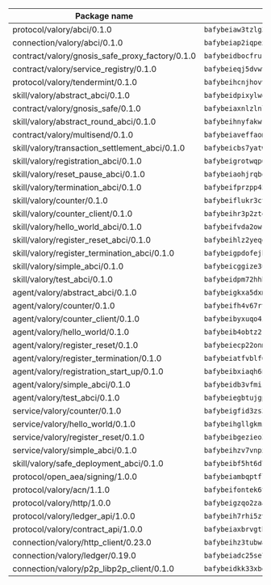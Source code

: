 | Package name                                                  | Package hash                                                  |
| ------------------------------------------------------------- | ------------------------------------------------------------- |
| protocol/valory/abci/0.1.0                                    | `bafybeiaw3tzlg3rkvnn5fcufblktmfwngmxugn4yo7pyjp76zz6aqtqcay` |
| connection/valory/abci/0.1.0                                  | `bafybeiap2iqpexya667merizj6h75267zurbbxhzcijrxu6hdt2wmkrhai` |
| contract/valory/gnosis_safe_proxy_factory/0.1.0               | `bafybeidbocfrust66bagafrzqiniyv2p7kp3i5tgpuiepmuztsnjin2qpe` |
| contract/valory/service_registry/0.1.0                        | `bafybeieqj5dvwttrxigie6kffbhysfjimapbp7zhsgojyukxsjns2dtkny` |
| protocol/valory/tendermint/0.1.0                              | `bafybeihcnjhovvyyfbkuw5sjyfx2lfd4soeocfqzxz54g67333m6nk5gxq` |
| skill/valory/abstract_abci/0.1.0                              | `bafybeidpixylwoisuciygaqnerwfk4wnbropwc2ghvtlmqusqxe6pyz5iu` |
| contract/valory/gnosis_safe/0.1.0                             | `bafybeiaxnlzlnlb34ud6wrsm2el477xnubhpe36gh4pcvmvurfz2uafbve` |
| skill/valory/abstract_round_abci/0.1.0                        | `bafybeihnyfakwku4wowprzbt37o5ptlgm7yjfngyckti5unmkd6rgmikfy` |
| contract/valory/multisend/0.1.0                               | `bafybeiaveffaomsnmsc5hx62o77u7ilma6eipox7m5lrwa56737ektva3i` |
| skill/valory/transaction_settlement_abci/0.1.0                | `bafybeicbs7yatwszrl2lkf445ektubjbifebk52ajbo4kiux4nlwer3q5q` |
| skill/valory/registration_abci/0.1.0                          | `bafybeigrotwqp6xp4xms5ksfhsfdrjrzsaazu63yahuutlr4jdtvkf7zwi` |
| skill/valory/reset_pause_abci/0.1.0                           | `bafybeiaohjrqbolvdegoy6k4m32uphzgklbglumjcqr3s5fdc2fk7wv4om` |
| skill/valory/termination_abci/0.1.0                           | `bafybeifprzpp45bknqovutr4otx4v7guvxozlgozkvktefpuflkffwql3m` |
| skill/valory/counter/0.1.0                                    | `bafybeiflukr3ctanj5sqpvzxtejpk3sbuffmkam2enmle5rqx2huuu4jdy` |
| skill/valory/counter_client/0.1.0                             | `bafybeihr3p2ztqpbgzuo4xi7gwq4hjcc3khibirritnxkajaugshlzxjke` |
| skill/valory/hello_world_abci/0.1.0                           | `bafybeifvda2owcbf27jolnx44mu6t3jqhwuww4umtrucivznrfbkm6wkkm` |
| skill/valory/register_reset_abci/0.1.0                        | `bafybeihlz2yeqdc3oo3mtg3fwzn4beyhilw4suqxo3hev4pfbkq3tigzfu` |
| skill/valory/register_termination_abci/0.1.0                  | `bafybeigpdofejhpsfcpdupkih5hwja4x3sti3g4mhgvltwxvtzppzg5awm` |
| skill/valory/simple_abci/0.1.0                                | `bafybeicggize3ux53ifzprjhj47vawqaodyskiowyjnzvg5ah3p2vktkmu` |
| skill/valory/test_abci/0.1.0                                  | `bafybeidpm72hhboipnthu2pbrscuy4o2rkrw4lc7mkgrpeizgeu4odqlce` |
| agent/valory/abstract_abci/0.1.0                              | `bafybeigkxa5dxmjqrfhrpxewlgquphqpxlonwknpgcuxdrpva2gaen5g7i` |
| agent/valory/counter/0.1.0                                    | `bafybeifh4v67rt23jh5uyqajqvc7tzxsy7utelf7arux6zhphnv6hjynza` |
| agent/valory/counter_client/0.1.0                             | `bafybeibyxuqo4itomksd6wvr3loblr2ba4jxa4x3wvtgr3rofpl5xueaaa` |
| agent/valory/hello_world/0.1.0                                | `bafybeib4obtz2kq4be7nyx4bea6m5ewghz2g7qxcy4pq3g4alcrvimbjv4` |
| agent/valory/register_reset/0.1.0                             | `bafybeiecp22onm5aw4fufd3wefhjlymb6crlhsr6ikw7mdxekpnyx6k6ky` |
| agent/valory/register_termination/0.1.0                       | `bafybeiatfvblf6o4oz2vj2ii2xjf2v6c34atqdwlzckali4iwgei25jiuy` |
| agent/valory/registration_start_up/0.1.0                      | `bafybeibxiaqh6nv36ogpyolajqanrtporvc3eigyo6zzgdnsxvi6ucnjcy` |
| agent/valory/simple_abci/0.1.0                                | `bafybeidb3vfmis7yyuq76cfbtxogkpwk7s5uixu345pxz4n4ceigzwnobe` |
| agent/valory/test_abci/0.1.0                                  | `bafybeiegbtujgp65svcpxtmnajbvpy5ck7ysztxzpfik223r7jhepabi6q` |
| service/valory/counter/0.1.0                                  | `bafybeigfid3zs3mctvxy7ztxbndz2is542oxcz2hznh4lfvtqimov4dhlu` |
| service/valory/hello_world/0.1.0                              | `bafybeihgllgkmin7h6qj6b4zb3vwusapplv3n4mbi2ulxmx6c5wurxpsp4` |
| service/valory/register_reset/0.1.0                           | `bafybeibgezieo3fplbi3fmfgfmhxvku4whzb6p4w2i5cbguitlglmbphtm` |
| service/valory/simple_abci/0.1.0                              | `bafybeihzv7vnpxh3qgcbcbuyw7pva5c4nndgebbqbzhbkajodhbklovlau` |
| skill/valory/safe_deployment_abci/0.1.0                       | `bafybeibf5ht6d7gaaytl3lcpe7km6lek3cx66ljkilg5ywkjsuxq5wj6yq` |
| protocol/open_aea/signing/1.0.0                               | `bafybeiambqptflge33eemdhis2whik67hjplfnqwieoa6wblzlaf7vuo44` |
| protocol/valory/acn/1.1.0                                     | `bafybeifontek6tvaecatoauiule3j3id6xoktpjubvuqi3h2jkzqg7zh7a` |
| protocol/valory/http/1.0.0                                    | `bafybeigzqo2zaakcjtzzsm6dh4x73v72xg6ctk6muyp5uq5ueb7y34fbxy` |
| protocol/valory/ledger_api/1.0.0                              | `bafybeih7rhi5zvfvwakx5ifgxsz2cfipeecsh7bm3gnudjxtvhrygpcftq` |
| protocol/valory/contract_api/1.0.0                            | `bafybeiaxbrvgtbdrh4lslskuxyp4awyr4whcx3nqq5yrr6vimzsxg5dy64` |
| connection/valory/http_client/0.23.0                          | `bafybeihz3tubwado7j3wlivndzzuj3c6fdsp4ra5r3nqixn3ufawzo3wii` |
| connection/valory/ledger/0.19.0                               | `bafybeiadc25se7dgnn4mufztwpzdono4xsfs45qknzdqyi3gckn6ccuv44` |
| connection/valory/p2p_libp2p_client/0.1.0                     | `bafybeidkk33xbga54szmitk6uwsi3ef56hbbdbuasltqtiyki34hgfpnxa` |
